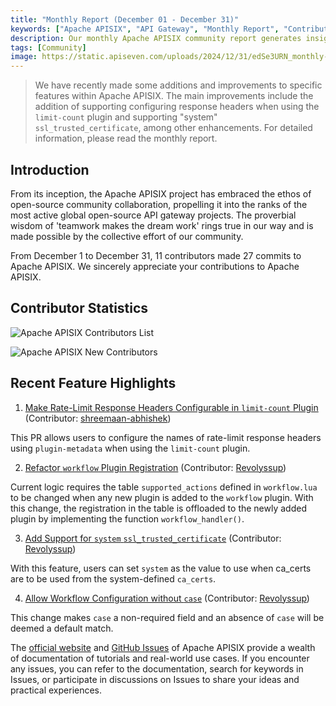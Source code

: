 ```yaml
---
title: "Monthly Report (December 01 - December 31)"
keywords: ["Apache APISIX", "API Gateway", "Monthly Report", "Contributor"]
description: Our monthly Apache APISIX community report generates insights into the project's monthly developments. The reports provide a pathway into the Apache APISIX community, ensuring that you stay well-informed and actively involved.
tags: [Community]
image: https://static.apiseven.com/uploads/2024/12/31/edSe3URN_monthly-report-cover-en.png
---
```


> We have recently made some additions and improvements to specific features within Apache APISIX. The main improvements include the addition of supporting configuring response headers when using the `limit-count` plugin and supporting "system" `ssl_trusted_certificate`, among other enhancements. For detailed information, please read the monthly report.
<!--truncate-->
## Introduction

From its inception, the Apache APISIX project has embraced the ethos of open-source community collaboration, propelling it into the ranks of the most active global open-source API gateway projects. The proverbial wisdom of 'teamwork makes the dream work' rings true in our way and is made possible by the collective effort of our community.

From December 1 to December 31, 11 contributors made 27 commits to Apache APISIX. We sincerely appreciate your contributions to Apache APISIX.

## Contributor Statistics

![Apache APISIX Contributors List](https://static.apiseven.com/uploads/2024/12/31/npwFTjZH_dec-monthly-report-en.png)

![Apache APISIX New Contributors](https://static.apiseven.com/uploads/2024/12/31/LWGfMhY3_dec-new-contributors.jpg)

## Recent Feature Highlights

1. [Make Rate-Limit Response Headers Configurable in `limit-count` Plugin](https://github.com/apache/apisix/pull/11831) (Contributor: [shreemaan-abhishek](https://github.com/shreemaan-abhishek))

This PR allows users to configure the names of rate-limit response headers using `plugin-metadata` when using the `limit-count` plugin.

2. [Refactor `workflow` Plugin Registration](https://github.com/apache/apisix/pull/11832) (Contributor: [Revolyssup](https://github.com/Revolyssup))

Current logic requires the table `supported_actions` defined in `workflow.lua` to be changed when any new plugin is added to the `workflow` plugin. With this change, the registration in the table is offloaded to the newly added plugin by implementing the function `workflow_handler()`.

3. [Add Support for `system` `ssl_trusted_certificate`](https://github.com/apache/apisix/pull/11809) (Contributor: [Revolyssup](https://github.com/Revolyssup))

With this feature, users can set `system` as the value to use when ca_certs are to be used from the system-defined `ca_certs`.

4. [Allow Workflow Configuration without `case`](https://github.com/apache/apisix/pull/11787) (Contributor: [Revolyssup](https://github.com/Revolyssup))

This change makes `case` a non-required field and an absence of `case` will be deemed a default match.

The [official website](https://apisix.apache.org/) and [GitHub Issues](https://github.com/apache/apisix/issues) of Apache APISIX provide a wealth of documentation of tutorials and real-world use cases. If you encounter any issues, you can refer to the documentation, search for keywords in Issues, or participate in discussions on Issues to share your ideas and practical experiences.
